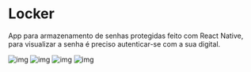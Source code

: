 # Locker

App para armazenamento de senhas protegidas feito com React Native, para visualizar a senha é preciso autenticar-se com a sua digital.

![img](/screenshots/locker1.jpeg)
![img](/screenshots/locker2.jpeg)
![img](/screenshots/locker3.jpeg)
![img](/screenshots/locker4.jpeg)
